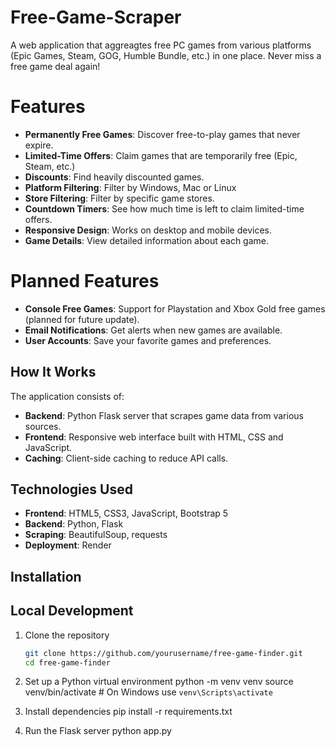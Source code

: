 # Free-Game-Scraper

A web application that aggreagtes free PC games from various platforms (Epic Games, Steam, GOG, Humble Bundle, etc.) in one place. Never miss a free game deal again!


# Features

- **Permanently Free Games**: Discover free-to-play games that never expire.
- **Limited-Time Offers**: Claim games that are temporarily free (Epic, Steam, etc.)
- **Discounts**: Find heavily discounted games.
- **Platform Filtering**: Filter by Windows, Mac or Linux
- **Store Filtering**: Filter by specific game stores.
- **Countdown Timers**: See how much time is left to claim limited-time offers.
- **Responsive Design**: Works on desktop and mobile devices.
- **Game Details**: View detailed information about each game.

# Planned Features

- **Console Free Games**: Support for Playstation and Xbox Gold free games (planned for future update).
- **Email Notifications**: Get alerts when new games are available.
- **User Accounts**: Save your favorite games and preferences.

## How It Works

The application consists of:
- **Backend**: Python Flask server that scrapes game data from various sources.
- **Frontend**: Responsive web interface built with HTML, CSS and JavaScript.
- **Caching**: Client-side caching to reduce API calls.

## Technologies Used

- **Frontend**: HTML5, CSS3, JavaScript, Bootstrap 5
- **Backend**: Python, Flask
- **Scraping**: BeautifulSoup, requests
- **Deployment**: Render

## Installation

## Local Development

1. Clone the repository
   ```bash
   git clone https://github.com/yourusername/free-game-finder.git
   cd free-game-finder

2. Set up a Python virtual environment
   python -m venv venv
   source venv/bin/activate  # On Windows use `venv\Scripts\activate`

3. Install dependencies
   pip install -r requirements.txt

4. Run the Flask server
   python app.py
